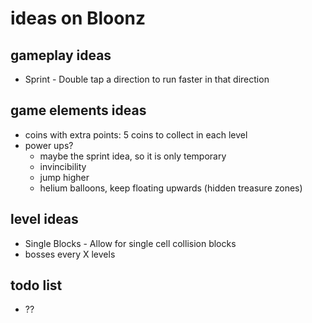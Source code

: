 # ideas on Bloonz

## gameplay ideas
- Sprint - Double tap a direction to run faster in that direction

## game elements ideas
- coins with extra points: 5 coins to collect in each level
- power ups?
    - maybe the sprint idea, so it is only temporary
    - invincibility
    - jump higher
    - helium balloons, keep floating upwards (hidden treasure zones)

## level ideas
- Single Blocks - Allow for single cell collision blocks
- bosses every X levels

## todo list
- ??
